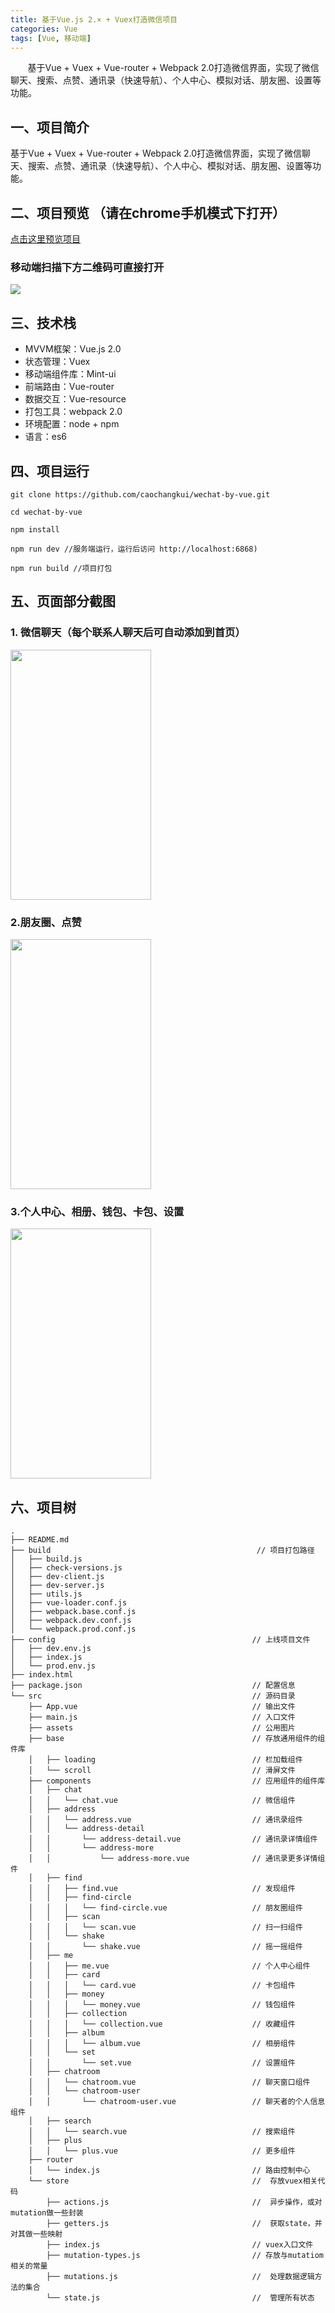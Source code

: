 ```yaml
---
title: 基于Vue.js 2.× + Vuex打造微信项目
categories: Vue
tags: [Vue, 移动端]
---
```


 &nbsp; &nbsp; &nbsp; &nbsp;基于Vue + Vuex + Vue-router + Webpack 2.0打造微信界面，实现了微信聊天、搜索、点赞、通讯录（快速导航）、个人中心、模拟对话、朋友圈、设置等功能。

<!-- more -->
## 一、项目简介

基于Vue + Vuex + Vue-router + Webpack 2.0打造微信界面，实现了微信聊天、搜索、点赞、通讯录（快速导航）、个人中心、模拟对话、朋友圈、设置等功能。

## 二、项目预览 （请在chrome手机模式下打开）

[点击这里预览项目](https://caochangkui.github.io/MyItems/wechat-by-cck/index.html)


### 移动端扫描下方二维码可直接打开

![](http://images.cnblogs.com/cnblogs_com/cckui/1071419/o_1530259424.png)



## 三、技术栈


- MVVM框架：Vue.js 2.0
- 状态管理：Vuex
- 移动端组件库：Mint-ui
- 前端路由：Vue-router
- 数据交互：Vue-resource
- 打包工具：webpack 2.0
- 环境配置：node + npm
- 语言：es6


## 四、项目运行

```
git clone https://github.com/caochangkui/wechat-by-vue.git

cd wechat-by-vue

npm install

npm run dev //服务端运行，运行后访问 http://localhost:6868)

npm run build //项目打包

```


## 五、页面部分截图

### 1. 微信聊天（每个联系人聊天后可自动添加到首页）

<img src="http://images.cnblogs.com/cnblogs_com/cckui/1069317/o_GIF111.gif" width="225" height="400"  />


### 2.朋友圈、点赞

<img src="http://images.cnblogs.com/cnblogs_com/cckui/1069317/o_GIF222.gif" width="225" height="400" />

### 3.个人中心、相册、钱包、卡包、设置

<img src="http://images.cnblogs.com/cnblogs_com/cckui/1069317/o_GIF333.gif" width="225" height="400" />



## 六、项目树
```
.
├── README.md
├── build                                              // 项目打包路径
│   ├── build.js
│   ├── check-versions.js
│   ├── dev-client.js
│   ├── dev-server.js
│   ├── utils.js
│   ├── vue-loader.conf.js
│   ├── webpack.base.conf.js
│   ├── webpack.dev.conf.js
│   └── webpack.prod.conf.js
├── config                                            // 上线项目文件
│   ├── dev.env.js
│   ├── index.js
│   └── prod.env.js
├── index.html
├── package.json                                      // 配置信息
└── src                                               // 源码目录
    ├── App.vue                                       // 输出文件
    ├── main.js                                       // 入口文件
    ├── assets                                        // 公用图片
    ├── base                                          // 存放通用组件的组件库
    │   ├── loading                                   // 栏加载组件
    │   └── scroll                                    // 滑屏文件
    ├── components                                    // 应用组件的组件库
    │   ├── chat
    │   │   └── chat.vue                              // 微信组件
    │   ├── address
    │   │   └── address.vue                           // 通讯录组件
    │   │   └── address-detail
    │   │       └── address-detail.vue                // 通讯录详情组件
    │   │       └── address-more
    │   │           └── address-more.vue              // 通讯录更多详情组件
    │   ├── find
    │   │   ├── find.vue                              // 发现组件
    │   │   ├── find-circle
    │   │   │   └── find-circle.vue                   // 朋友圈组件
    │   │   ├── scan
    │   │   │   └── scan.vue                          // 扫一扫组件
    │   │   └── shake
    │   │       └── shake.vue                         // 摇一摇组件
    │   ├── me
    │   │   ├── me.vue                                // 个人中心组件
    │   │   ├── card
    │   │   │   └── card.vue                          // 卡包组件
    │   │   ├── money
    │   │   │   └── money.vue                         // 钱包组件
    │   │   ├── collection
    │   │   │   └── collection.vue                    // 收藏组件
    │   │   ├── album
    │   │   │   └── album.vue                         // 相册组件
    │   │   └── set
    │   │       └── set.vue                           // 设置组件
    │   ├── chatroom
    │   │   └── chatroom.vue                          // 聊天窗口组件
    │   │   └── chatroom-user
    │   │       └── chatroom-user.vue                 // 聊天者的个人信息组件
    │   ├── search
    │   │   └── search.vue                            // 搜索组件
    │   ├── plus
    │   │   └── plus.vue                              // 更多组件
    ├── router
    │   └── index.js                                  // 路由控制中心
    └── store                                         //  存放vuex相关代码
        ├── actions.js                                //  异步操作，或对mutation做一些封装
        ├── getters.js                                //  获取state，并对其做一些映射
        ├── index.js                                  // vuex入口文件
        ├── mutation-types.js                         // 存放与mutatiom相关的常量
        ├── mutations.js                              //  处理数据逻辑方法的集合
        └── state.js                                  //  管理所有状态


```


